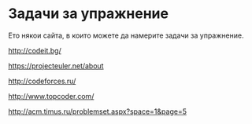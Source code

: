 Задачи за упражнение
=====================

Ето някои сайта, в които можете да намерите задачи за упражнение.

http://codeit.bg/

https://projecteuler.net/about
 
http://codeforces.ru/

http://www.topcoder.com/

http://acm.timus.ru/problemset.aspx?space=1&page=5